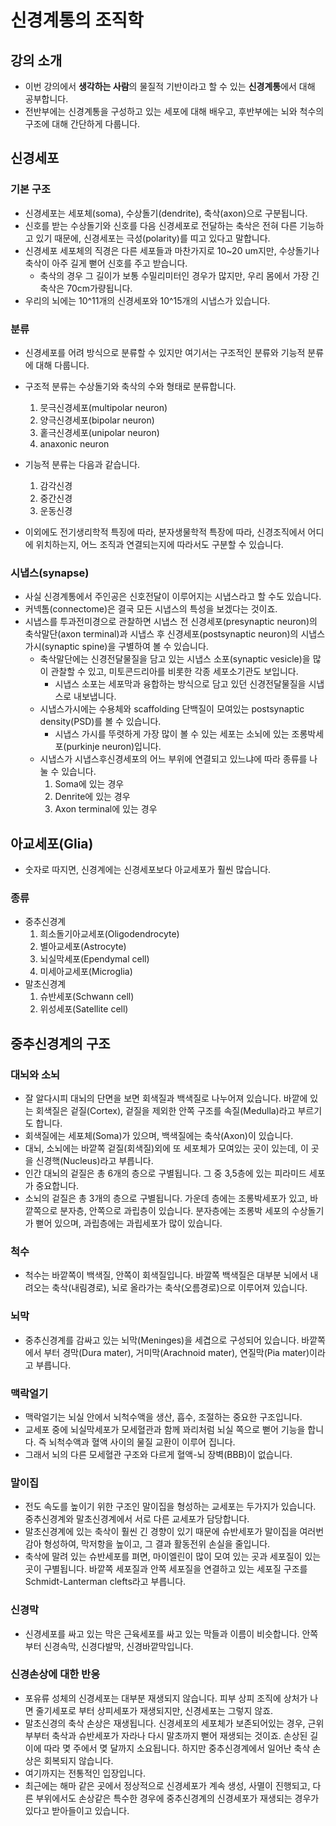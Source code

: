 # 신경계통의 조직학

## 강의 소개

* 이번 강의에서 **생각하는 사람**의 물질적 기반이라고 할 수 있는 **신경계통**에서 대해 공부합니다.
* 전반부에는 신경계통을 구성하고 있는 세포에 대해 배우고, 후반부에는 뇌와 척수의 구조에 대해 간단하게 다룹니다.

## 신경세포

### 기본 구조

* 신경세포는 세포체(soma), 수상돌기(dendrite), 축삭(axon)으로 구분됩니다.
* 신호를 받는 수상돌기와 신호를 다음 신경세포로 전달하는 축삭은 전혀 다른 기능하고 있기 때문에, 신경세포는 극성(polarity)를 띠고 있다고 말합니다.
* 신경세포 세포체의 직경은 다른 세포들과 마찬가지로 10~20 um지만, 수상돌기나 축삭이 아주 길게 뻗어 신호를 주고 받습니다.
  * 축삭의 경우 그 길이가 보통 수밀리미터인 경우가 많지만, 우리 몸에서 가장 긴 축삭은 70cm가량됩니다.
* 우리의 뇌에는 10^11개의 신경세포와 10^15개의 시냅스가 있습니다.

### 분류

* 신경세포를 어려 방식으로 분류할 수 있지만 여기서는 구조적인 분류와 기능적 분류에 대해 다룹니다.
* 구조적 분류는 수상돌기와 축삭의 수와 형태로 분류합니다.

  1. 뭇극신경세포(multipolar neuron)
  1. 양극신경세포(bipolar neuron)
  1. 홑극신경세포(unipolar neuron)
  1. anaxonic neuron

* 기능적 분류는 다음과 같습니다.

  1. 감각신경
  1. 중간신경
  1. 운동신경

* 이외에도 전기생리학적 특징에 따라, 분자생물학적 특장에 따라, 신경조직에서 어디에 위치하는지, 어느 조직과 연결되는지에 따라서도 구분할 수 있습니다.

### 시냅스(synapse)

* 사실 신경계통에서 주인공은 신호전달이 이루어지는 시냅스라고 할 수도 있습니다. 
* 커넥톰(connectome)은 결국 모든 시냅스의 특성을 보겠다는 것이죠.
* 시냅스를 투과전미경으로 관찰하면 시냅스 전 신경세포(presynaptic neuron)의 축삭말단(axon terminal)과 시냅스 후 신경세포(postsynaptic neuron)의 시냅스가시(synaptic spine)을 구별하여 볼 수 있습니다. 
  * 축삭말단에는 신경전달물질을 담고 있는 시냅스 소포(synaptic vesicle)을 많이 관찰할 수 있고, 미토콘드리아를 비롯한 각종 세포소기관도 보입니다.
    * 시냅스 소포는 세포막과 융합하는 방식으로 담고 있던 신경전달물질을 시냅스로 내보냅니다. 
  * 시냅스가시에는 수용체와 scaffolding 단백질이 모여있는 postsynaptic density(PSD)를 볼 수 있습니다. 
    * 시냅스 가시를 뚜렷하게 가장 많이 볼 수 있는 세포는 소뇌에 있는 조롱박세포(purkinje neuron)입니다.
  * 시냅스가 시냅스후신경세포의 어느 부위에 연결되고 있느냐에 따라 종류를 나눌 수 있습니다.
    1. Soma에 있는 경우
    1. Denrite에 있는 경우
    1. Axon terminal에 있는 경우

## 아교세포(Glia)

* 숫자로 따지면, 신경계에는 신경세포보다 아교세포가 훨씬 많습니다.

### 종류

* 중추신경계
  1. 희소돌기아교세포(Oligodendrocyte)
  1. 별아교세포(Astrocyte)
  1. 뇌실막세포(Ependymal cell)
  1. 미세아교세포(Microglia)
* 말초신경계
  1. 슈반세포(Schwann cell)
  1. 위성세포(Satellite cell)

## 중추신경계의 구조

### 대뇌와 소뇌

* 잘 알다시피 대뇌의 단면을 보면 회색질과 백색질로 나누어져 있습니다. 바깥에 있는 회색질은 겉질(Cortex), 겉질을 제외한 안쪽 구조를 속질(Medulla)라고 부르기도 합니다.
* 회색질에는 세포체(Soma)가 있으며, 백색질에는 축삭(Axon)이 있습니다.
* 대뇌, 소뇌에는 바깥쪽 겉질(회색질)외에 또 세포체가 모여있는 곳이 있는데, 이 곳을 신경핵(Nucleus)라고 부릅니다.
* 인간 대뇌의 겉질은 총 6개의 층으로 구별됩니다. 그 중 3,5층에 있는 피라미드 세포가 중요합니다.
* 소뇌의 겉질은 총 3개의 층으로 구별됩니다. 가운데 층에는 조롱박세포가 있고, 바깥쪽으로 분자층, 안쪽으로 과립층이 있습니다. 분자층에는 조롱박 세포의 수상돌기가 뻗어 있으며, 과립층에는 과립세포가 많이 있습니다.

### 척수

* 척수는 바깥쪽이 백색질, 안쪽이 회색질입니다. 바깔쪽 백색질은 대부분 뇌에서 내려오는 축삭(내림경로), 뇌로 올라가는 축삭(오름경로)으로 이루어져 있습니다.

### 뇌막

* 중추신경계를 감싸고 있는 뇌막(Meninges)을 세겹으로 구성되어 있습니다. 바깥쪽에서 부터 경막(Dura mater), 거미막(Arachnoid mater), 연질막(Pia mater)이라고 부릅니다.

### 맥락얼기

* 맥락얼기는 뇌실 안에서 뇌척수액을 생산, 흡수, 조절하는 중요한 구조입니다.
* 교세포 중에 뇌실막세포가 모세혈관과 함께 꽈리처럼 뇌실 쪽으로 뻗어 기능을 합니다. 즉 뇌척수액과 혈액 사이의 물질 교환이 이루어 집니다.
* 그래서 뇌의 다른 모세혈관 구조와 다르게 혈액-뇌 장벽(BBB)이 없습니다.

### 말이집

* 전도 속도를 높이기 위한 구조인 말이집을 형성하는 교세포는 두가지가 있습니다. 중추신경계와 말초신경계에서 서로 다른 교세포가 담당합니다.
* 말초신경계에 있는 축삭이 훨씬 긴 경향이 있기 때문에 슈반세포가 말이집을 여러번 감아 형성하여, 막저항을 높이고, 그 결과 활동전위 손실을 줄입니다.
* 축삭에 말려 있는 슈반세포를 펴면, 마이엘린이 많이 모여 있는 곳과 세포질이 있는 곳이 구별됩니다. 바깥쪽 세포질과 안쪽 세포질을 연결하고 있는 세포질 구조를 Schmidt-Lanterman clefts라고 부릅니다.

### 신경막

* 신경세포를 싸고 있는 막은 근육세포를 싸고 있는 막들과 이름이 비슷합니다. 안쪽부터 신경속막, 신경다발막, 신경바깥막입니다.

### 신경손상에 대한 반응

* 포유류 성체의 신경세포는 대부분 재생되지 않습니다. 피부 상피 조직에 상처가 나면 줄기세포로 부터 상피세포가 재생되지만, 신경세포는 그렇지 않죠.
* 말초신경의 축삭 손상은 재생됩니다. 신경세포의 세포체가 보존되어있는 경우, 근위부부터 축삭과 슈반세포가 자라나 다시 말초까지 뻗어 재생되는 것이죠. 손상된 길이에 따라 몆 주에서 몆 달까지 소요됩니다. 하지만 중추신경계에서 일어난 축삭 손상은 회복되지 않습니다.
* 여기까지는 전통적인 입장입니다.
* 최근에는 해마 같은 곳에서 정상적으로 신경세포가 계속 생성, 사멸이 진행되고, 다른 부위에서도 손상같은 특수한 경우에 중추신경계의 신경세포가 재생되는 경우가 있다고 받아들이고 있습니다.

